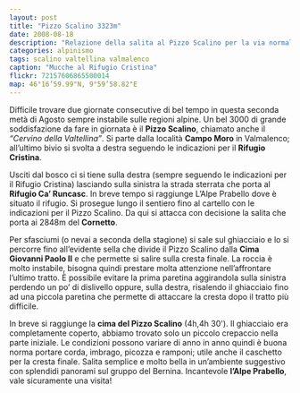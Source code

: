 ```yaml
---
layout: post
title: "Pizzo Scalino 3323m"
date: 2008-08-18
description: "Relazione della salita al Pizzo Scalino per la via normale da Campo Moro"
categories: alpinismo
tags: scalino valtellina valmalenco
caption: "Mucche al Rifugio Cristina"
flickr: 72157606865500014
map: 46°16’59.99"N, 9°59’58.82"E
---
```


Difficile trovare due giornate consecutive di bel tempo in questa seconda metà di Agosto sempre instabile sulle regioni alpine. Un bel 3000 di grande soddisfazione da fare in giornata è il **Pizzo Scalino**, chiamato anche il *&ldquo;Cervino della Valtellina&rdquo;*. Si parte dalla località **Campo Moro** in Valmalenco; all’ultimo bivio si svolta a destra seguendo le indicazioni per il **Rifugio Cristina**.

Usciti dal bosco ci si tiene sulla destra (sempre seguendo le indicazioni per il Rifugio Cristina) lasciando sulla sinistra la strada sterrata che porta al **Rifugio Ca’ Runcasc**. In breve tempo si raggiunge L’Alpe Prabello dove è situato il rifugio. Si prosegue lungo il sentiero fino al cartello con le indicazioni per il Pizzo Scalino. Da qui si attacca con decisione la salita che porta ai 2848m del **Cornetto**.

Per sfasciumi (o nevai a seconda della stagione) si sale sul ghiacciaio e lo si percorre fino all’evidente sella che divide il Pizzo Scalino dalla **Cima Giovanni Paolo II** e che permette si salire sulla cresta finale. La roccia è molto instabile, bisogna quindi prestare molta attenzione nell’affrontare l’ultimo tratto. È possibile evitare la prima paretina aggirandola sulla sinistra perdendo un po’ di dislivello oppure, sulla destra, risalendo il ghiacciaio fino ad una piccola paretina che permette di attaccare la cresta dopo il tratto più difficile.

In breve si raggiunge la **cima del Pizzo Scalino** (4h,4h 30'). Il ghiacciaio era completamente coperto, abbiamo trovato solo un piccolo crepaccio nella parte iniziale. Le condizioni possono variare di anno in anno quindi è buona norma portare corda, imbrago, picozza e ramponi; utile anche il caschetto per la cresta finale. Salita semplice e molto bella in un’ambiente suggestivo con splendidi panorami sul gruppo del Bernina. Incantevole **l’Alpe Prabello**, vale sicuramente una visita!